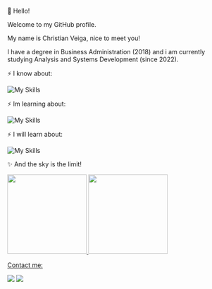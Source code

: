👋 Hello!

Welcome to my GitHub profile.

My name is Christian Veiga, nice to meet you!

I have a degree in Business Administration (2018) and i am currently studying Analysis and Systems Development (since 2022).

⚡ I know about:

![My Skills](https://skillicons.dev/icons?i=html,css,git,github)

⚡ Im learning about:

![My Skills](https://skillicons.dev/icons?i=js,nodejs,react,bootstrap)       

⚡ I will learn about:

![My Skills](https://skillicons.dev/icons?i=python,mysql)

✨ And the sky is the limit!

<div>
<a href="https://github.com/christiangv92">
<img height="180em" src="https://github-readme-stats.vercel.app/api/top-langs/?username=christiangv92&layout=compact&langs_count=7&theme=dracula"/>
<img height="180em" src="https://github-readme-stats.vercel.app/api?username=christiangv92&show_icons=true&theme=dracula&include_all_commits=true&count_private=true"/>
</div>

Contact me:

<div>
<a href = "mailto:christian.veiga92@gmail.com"><img src="https://img.shields.io/badge/Gmail-D14836?style=for-the-badge&logo=gmail&logoColor=white" target="_blank"></a>
<a href="https://www.linkedin.com/in/christianveiga/" target="_blank"><img src="https://img.shields.io/badge/-LinkedIn-%230077B5?style=for-the-badge&logo=linkedin&logoColor=white" target="_blank"></a>   
</div>
